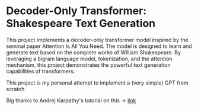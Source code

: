 # Decoder-Only Transformer: Shakespeare Text Generation
This project implements a decoder-only transformer model inspired by the seminal paper Attention Is All You Need. The model is designed to learn and generate text based on the complete works of William Shakespeare. By leveraging a bigram language model, tokenization, and the attention mechanism, this project demonstrates the powerful text generation capabilities of transformers.

This project is my personal attempt to implement a (very simple) GPT from scratch

Big thanks to Andrej Karpathy's tutorial on this -> [link](https://youtu.be/kCc8FmEb1nY?si=Hl4oqcB-CL34RNvM)
